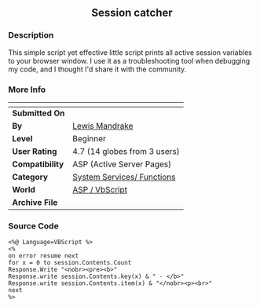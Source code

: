 ﻿<div align="center">

## Session catcher


</div>

### Description

This simple script yet effective little script prints all active session variables to your browser window. I use it as a troubleshooting tool when debugging my code, and I thought I'd share it with the community.
 
### More Info
 


<span>             |<span>
---                |---
**Submitted On**   |
**By**             |[Lewis Mandrake](https://github.com/Planet-Source-Code/PSCIndex/blob/master/ByAuthor/lewis-mandrake.md)
**Level**          |Beginner
**User Rating**    |4.7 (14 globes from 3 users)
**Compatibility**  |ASP \(Active Server Pages\)
**Category**       |[System Services/ Functions](https://github.com/Planet-Source-Code/PSCIndex/blob/master/ByCategory/system-services-functions__4-23.md)
**World**          |[ASP / VbScript](https://github.com/Planet-Source-Code/PSCIndex/blob/master/ByWorld/asp-vbscript.md)
**Archive File**   |[](https://github.com/Planet-Source-Code/lewis-mandrake-session-catcher__4-7056/archive/master.zip)





### Source Code

```
<%@ Language=VBScript %>
<%
on error resume next
for x = 0 to session.Contents.Count
Response.Write "<nobr><pre><b>"
Response.write session.Contents.key(x) & " - </b>"
Response.write session.Contents.item(x) & "</nobr><p><br>"
next
%>
```

